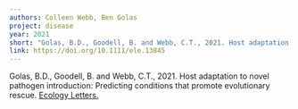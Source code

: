 ```yaml
---
authors: Colleen Webb, Ben Golas
project: disease
year: 2021
short: "Golas, B.D., Goodell, B. and Webb, C.T., 2021. Host adaptation to novel pathogen introduction: Predicting conditions that promote evolutionary rescue. Ecology Letters."
link: https://doi.org/10.1111/ele.13845
---
```

Golas, B.D., Goodell, B. and Webb, C.T., 2021. Host adaptation to novel pathogen introduction: Predicting conditions that promote evolutionary rescue. [Ecology Letters.](https://doi.org/10.1111/ele.13845)
